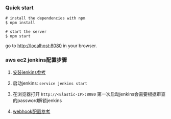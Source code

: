 
### Quick start

```
# install the dependencies with npm
$ npm install

# start the server
$ npm start

```

go to [http://localhost:8080](http://localhost:8080) in your browser.

### aws ec2 jenkins配置步骤

1. [安装jenkins参考](https://wiki.jenkins-ci.org/display/JENKINS/Installing+Jenkins+on+Red+Hat+distributions)

1. 启动jenkins: `service jenkins start`

1. 在浏览器打开 `http://<Elastic-IP>:8080`
   第一次启动jenkins会需要根据审查的password解锁jenkins
   
1. [webhook配置参考](https://segmentfault.com/a/1190000004640060)




